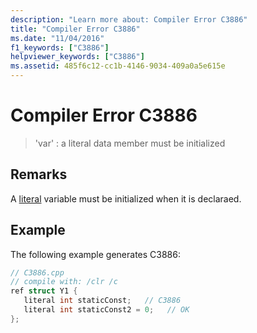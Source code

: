 ```yaml
---
description: "Learn more about: Compiler Error C3886"
title: "Compiler Error C3886"
ms.date: "11/04/2016"
f1_keywords: ["C3886"]
helpviewer_keywords: ["C3886"]
ms.assetid: 485f6c12-cc1b-4146-9034-409a0a5e615e
---
```

# Compiler Error C3886

> 'var' : a literal data member must be initialized

## Remarks

A [literal](../../extensions/literal-cpp-component-extensions.md) variable must be initialized when it is declaraed.

## Example

The following example generates C3886:

```cpp
// C3886.cpp
// compile with: /clr /c
ref struct Y1 {
   literal int staticConst;   // C3886
   literal int staticConst2 = 0;   // OK
};
```
